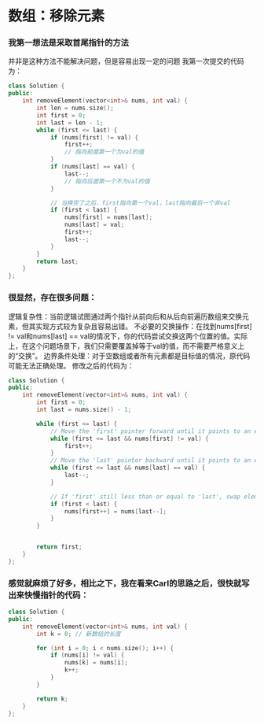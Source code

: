 # 数组：移除元素

### 我第一想法是采取首尾指针的方法
并非是这种方法不能解决问题，但是容易出现一定的问题 我第一次提交的代码为：
```c++
class Solution {
public:
    int removeElement(vector<int>& nums, int val) {
        int len = nums.size();
        int first = 0;
        int last = len - 1;
        while (first <= last) {
            if (nums[first] != val) {
                first++;
                // 指向前面第一个为val的值
            }
            if (nums[last] == val) {
                last--;
                // 指向后面第一个不为val的值
            }

            // 当换完了之后，first指向第一个val，last指向最后一个非val
            if (first < last) {
                nums[first] = nums[last];
                nums[last] = val;
                first++;
                last--;
            }
        }
        return last;
    }
};
```
### 很显然，存在很多问题：
逻辑复杂性：当前逻辑试图通过两个指针从前向后和从后向前遍历数组来交换元素，但其实现方式较为复杂且容易出错。
不必要的交换操作：在找到nums[first] != val和nums[last] == val的情况下，你的代码尝试交换这两个位置的值。实际上，在这个问题场景下，我们只需要覆盖掉等于val的值，而不需要严格意义上的“交换”。
边界条件处理：对于空数组或者所有元素都是目标值的情况，原代码可能无法正确处理。
修改之后的代码为：
```c++
class Solution {
public:
    int removeElement(vector<int>& nums, int val) {
        int first = 0;
        int last = nums.size() - 1;

        while (first <= last) {
            // Move the 'first' pointer forward until it points to an element equal to 'val'
            while (first <= last && nums[first] != val) {
                first++;
            }
            // Move the 'last' pointer backward until it points to an element not equal to 'val'
            while (first <= last && nums[last] == val) {
                last--;
            }

            // If 'first' still less than or equal to 'last', swap elements and move both pointers inward
            if (first < last) {
                nums[first++] = nums[last--];
            }
        }


        return first;
    }
};
```

### 感觉就麻烦了好多，相比之下，我在看来Carl的思路之后，很快就写出来快慢指针的代码：
```c++
class Solution {
public:
    int removeElement(vector<int>& nums, int val) {
        int k = 0; // 新数组的长度

        for (int i = 0; i < nums.size(); i++) {
            if (nums[i] != val) {
                nums[k] = nums[i];
                k++;
            }
        }

        return k;
    }
};
```
